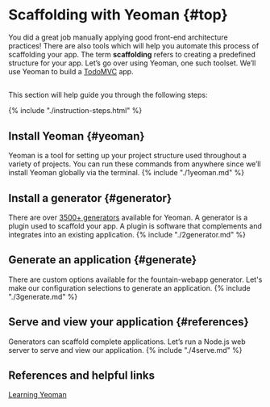 # Scaffolding with Yeoman {#top}
You did a great job manually applying good front-end architecture practices! There are also tools which will help you automate this process of scaffolding your app. The term **scaffolding** refers to creating a predefined structure for your app. Let’s go over using Yeoman, one such toolset. We’ll use Yeoman to build a [TodoMVC](http://todomvc.com) app.

<!-- trick markdown to give me a little space between these two sections of text -->
## 

This section will help guide you through the following steps:

{% include "./instruction-steps.html" %}

## Install Yeoman {#yeoman} <span class="navigate-top"><a href="#top" title="Take me to the top of page"><i class="fa fa-chevron-circle-up" aria-hidden="true"></i></a></span>
Yeoman is a tool for setting up your project structure used throughout a variety of projects. You can run these commands from anywhere since we’ll install Yeoman globally via the terminal.
{% include "./1yeoman.md" %}

## Install a generator {#generator} <span class="navigate-top"><a href="#top" title="Take me to the top of page"><i class="fa fa-chevron-circle-up" aria-hidden="true"></i></a></span>
There are over [3500+ generators](http://yeoman.io/generators/) available for Yeoman. A generator is a plugin used to scaffold your app. A plugin is software that complements and integrates into an existing application.
{% include "./2generator.md" %}

## Generate an application {#generate} <span class="navigate-top"><a href="#top" title="Take me to the top of page"><i class="fa fa-chevron-circle-up" aria-hidden="true"></i></a></span>
There are custom options available for the fountain-webapp generator. Let's make our configuration selections to generate an application.
{% include "./3generate.md" %}

## Serve and view your application {#references} <span class="navigate-top"><a href="#top" title="Take me to the top of page"><i class="fa fa-chevron-circle-up" aria-hidden="true"></i></a></span>
Generators can scaffold complete applications. Let’s run a Node.js web server to serve and view our application.
{% include "./4serve.md" %}

<!-- trick markdown to give me a little space between these two sections of text -->
## 

## References and helpful links <span class="navigate-top"><a href="#top" title="Take me to the top of page"><i class="fa fa-chevron-circle-up" aria-hidden="true"></i></a></span>
[Learning Yeoman](http://yeoman.io/learning/index.html)


